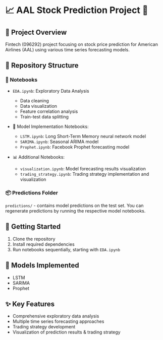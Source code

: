 # 📈 AAL Stock Prediction Project 🚀
## 🎯 Project Overview
Fintech (096292) project focusing on stock price prediction for American Airlines (AAL) using various time series forecasting models.
## 📂 Repository Structure
### 📓 Notebooks

* `EDA.ipynb`: Exploratory Data Analysis

    * Data cleaning
    * Data visualization
    * Feature correlation analysis
    * Train-test data splitting


* 🤖 Model Implementation Notebooks:

    * `LSTM.ipynb`: Long Short-Term Memory neural network model
    * `SARIMA.ipynb`: Seasonal ARIMA model
    * `Prophet.ipynb`: Facebook Prophet forecasting model


* 📊 Additional Notebooks:
    * `visualization.ipynb`: Model forecasting results visualization
    * `trading_strategy.ipynb`: Trading strategy implementation and visualization



### 📦 Predictions Folder
`predictions/` - contains model predictions on the test set. You can regenerate predictions by running the respective model notebooks.
## 🚀 Getting Started
1. Clone the repository
2. Install required dependencies
3. Run notebooks sequentially, starting with `EDA.ipynb`

## 🧠 Models Implemented

* LSTM
* SARIMA
* Prophet

## ✨ Key Features

* Comprehensive exploratory data analysis
* Multiple time series forecasting approaches
* Trading strategy development
* Visualization of prediction results & trading strategy 
